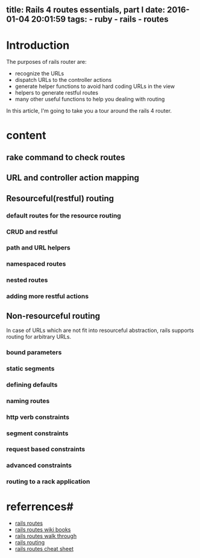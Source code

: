 title: Rails 4 routes essentials, part I
date: 2016-01-04 20:01:59
tags:
	- ruby
	- rails
	- routes
---

# Introduction #

The purposes of rails router are:

* recognize the URLs
* dispatch URLs to the controller actions
* generate helper functions to avoid hard coding URLs in the view
* helpers to generate restful routes
* many other useful functions to help you dealing with routing

In this article, I'm going to take you a tour around the rails 4 router.

# content #

## rake command to check routes

## URL and controller action mapping

## Resourceful(restful) routing

### default routes for the resource routing

### CRUD and restful

### path and URL helpers

### namespaced routes

### nested routes

### adding more restful actions

## Non-resourceful routing

In case of URLs which are not fit into resourceful abstraction, rails supports routing for arbitrary URLs.

### bound parameters

### static segments

### defining defaults

### naming routes

### http verb constraints

### segment constraints

### request based constraints

### advanced constraints

### routing to a rack application

# referrences#

* [rails routes](http://guides.rubyonrails.org/routing.html)
* [rails routes wiki books](https://en.wikibooks.org/wiki/Ruby_on_Rails/Routing)
* [rails routes walk through](http://railscasts.com/episodes/231-routing-walkthrough)
* [rails routing](http://www.theodinproject.com/ruby-on-rails/routing)
* [rails routes cheat sheet](http://ricostacruz.com/cheatsheets/rails-routes.html)
